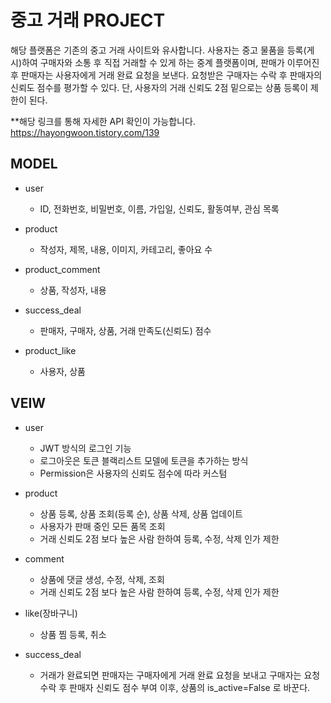 # 중고 거래 PROJECT
해당 플랫폼은 기존의 중고 거래 사이트와 유사합니다. 사용자는 중고 물품을 등록(게시)하여 구매자와 소통 후 직접 거래할 수 있게 하는 중계 플랫폼이며, 판매가 이루어진 후 판매자는 사용자에게 거래 완료 요청을 보낸다. 요청받은 구매자는 수락 후 판매자의 신뢰도 점수를 평가할 수 있다.
단, 사용자의 거래 신뢰도 2점 밑으로는 상품 등록이 제한이 된다. 

**해당 링크를 통해 자세한 API 확인이 가능합니다. 
https://hayongwoon.tistory.com/139

## MODEL
- user
    - ID, 전화번호, 비밀번호, 이름, 가입일, 신뢰도, 활동여부, 관심 목록
        
- product
    - 작성자, 제목, 내용, 이미지, 카테고리, 좋아요 수

- product_comment
    - 상품, 작성자, 내용

- success_deal
    - 판매자, 구매자, 상품, 거래 만족도(신뢰도) 점수

- product_like
    - 사용자, 상품


## VEIW
- user
    - JWT 방식의 로그인 기능
    - 로그아웃은 토큰 블랙리스트 모델에 토큰을 추가하는 방식
    - Permission은 사용자의 신뢰도 점수에 따라 커스텀 

- product
    - 상품 등록, 상품 조회(등록 순), 상품 삭제, 상품 업데이트
    - 사용자가 판매 중인 모든 품목 조회
    - 거래 신뢰도 2점 보다 높은 사람 한하여 등록, 수정, 삭제 인가 제한

- comment
    - 상품에 댓글 생성, 수정, 삭제, 조회
    - 거래 신뢰도 2점 보다 높은 사람 한하여 등록, 수정, 삭제 인가 제한

- like(장바구니)
    - 상품 찜 등록, 취소

- success_deal
    - 거래가 완료되면 판매자는 구매자에게 거래 완료 요청을 보내고 구매자는 요청 수락 후 판매자 신뢰도 점수 부여 이후, 상품의 is_active=False 로 바꾼다. 


